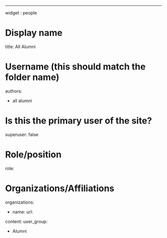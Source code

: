 ---
widget : people

# Display name
title: All Alumni

# Username (this should match the folder name)
authors:
- all alumni

# Is this the primary user of the site?
superuser: false

# Role/position
role: 

# Organizations/Affiliations
organizations:
- name: 
  url: 

content:
  user_group:
   - Alumni